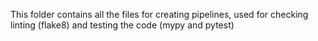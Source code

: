 This folder contains all the files for creating pipelines, used for checking linting (flake8) and testing the code (mypy and pytest)